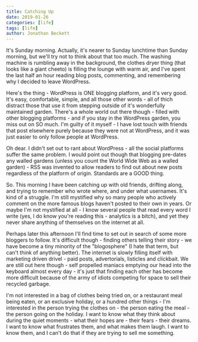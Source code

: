```yaml
---
title: Catching Up
date: 2019-01-26
categories: [life]
tags: [life]
author: Jonathan Beckett
---
```


It's Sunday morning. Actually, it's nearer to Sunday lunchtime than Sunday morning, but we'll try not to think about that too much. The washing machine is rumbling away in the background, the clothes dryer thing (that looks like a giant cheeto) is filling the lounge with warm air, and I've spent the last half an hour reading blog posts, commenting, and remembering why I decided to leave WordPress.

Here's the thing - WordPress is ONE blogging platform, and it's very good. It's easy, comfortable, simple, and all those other words - all of thich distract those that use it from stepping outside of it's wonderfully maintained garden. There's a whole world out there though - filled with other blogging platforms - and if you stay in the WordPress garden, you miss out on SO much. I'm guilty of it myself - I have lost touch with friends that post elsewhere purely because they were not at WordPress, and it was just easier to only follow people at WordPress.

Oh dear. I didn't set out to rant about WordPress - all the social platforms suffer the same problem. I would point out though that blogging pre-dates any walled gardens (unless you count the World Wide Web as a walled garden) - RSS was invented to allow readers to find out about new posts regardless of the platform of origin. Standards are a GOOD thing.

So. This morning I have been catching up with old friends, drifting along, and trying to remember who wrote where, and under what usernames. It's kind of a struggle. I'm still mystified why so many people who actively comment on the more famous blogs haven't posted to their own in years. Or maybe I'm not mystified at all - I know several people that read every word I write (yes, I do know you're reading this - analytics is a bitch), and yet they never share anything of themselves on the internet at all.

Perhaps later this afternoon I'll find time to set out in search of some more bloggers to follow. It's difficult though - finding others telling their story - we have become a tiny minority of the "blogosphere" (I hate that term, but can't think of anything better). The internet is slowly filling itself with marketing driven drivel - paid posts, advertorials, listicles and clickbait. We are still out here though - self propelled maniacs emptying our head into the keyboard almost every day - it's just that finding each other has become more difficult because of the army of idiots competing for space to sell their recycled garbage.

I'm not interested in a bag of clothes being tried on, or a restaurant meal being eaten, or an exclusive holiday, or a hundred other things - I'm interested in the person trying the clothes on - the person eating the meal - the person going on the holiday. I want to know what they think about during the quiet moments - what their hopes are - their fears - their dreams. I want to know what frustrates them, and what makes them laugh. I want to know them, and I can't do that if they are trying to sell me something.